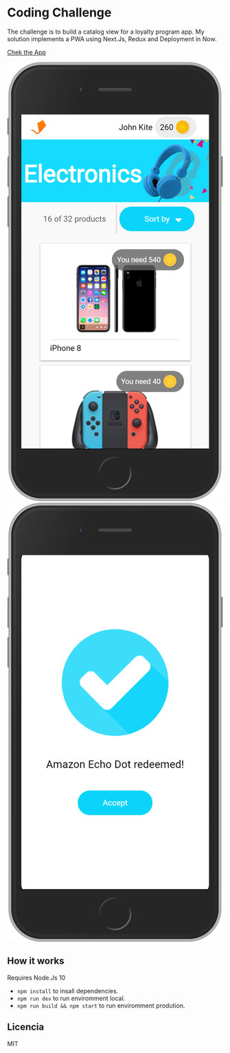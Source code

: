 # Coding Challenge

The challenge is to build a catalog view for a loyalty program app. My solution implements a PWA using Next.Js, Redux and Deployment in Now.

[Chek the App](https://aerolab-challenge.aaronsaban98.now.sh/)

![Screnshot](./.readme-static/screen1.png)
![Screnshot](./.readme-static/screen2.png)

## How it works

Requires Node.Js 10

* `npm install` to insall dependencies.
* `npm run dev` to run enviromment local.
* `npm run build && npm start` to run enviromment prodution.

## Licencia

MIT

